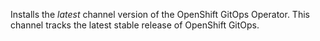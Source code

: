 Installs the *latest* channel version of the OpenShift GitOps Operator.  This channel tracks the latest stable release of OpenShift GitOps.
